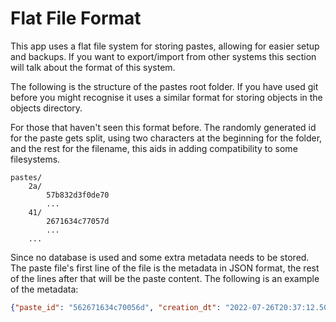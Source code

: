 # Flat File Format
This app uses a flat file system for storing pastes, allowing for easier setup and backups. If you want to export/import from other systems this section will talk about the format of this system.

The following is the structure of the pastes root folder. If you have used git before you might recognise it uses a similar format for storing objects in the objects directory.

For those that haven't seen this format before. The randomly generated id for the paste gets split, using two characters at the beginning for the folder, and the rest for the filename, this aids in adding compatibility to some filesystems.

```
pastes/
    2a/
        57b832d3f0de70
        ...
    41/
        2671634c77057d
        ...
    ...
```

Since no database is used and some extra metadata needs to be stored. The paste file's first line of the file is the metadata in JSON format, the rest of the lines after that will be the paste content. The following is an example of the metadata:

```json
{"paste_id": "562671634c70056d", "creation_dt": "2022-07-26T20:37:12.508930", "expire_dt": null}
```
